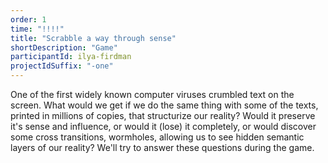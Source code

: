 ```yaml
---
order: 1
time: "!!!!"
title: "Scrabble a way through sense"
shortDescription: "Game"
participantId: ilya-firdman
projectIdSuffix: "-one"
---
```


One of the first widely known computer viruses crumbled text on the screen. What would we get if we do the same thing with some of the texts, printed in millions of copies, that structurize our reality? Would it preserve it's sense and influence, or would it (lose) it completely, or would discover some cross transitions, wormholes, allowing us to see hidden semantic layers of our reality? We'll try to answer these questions during the game.
